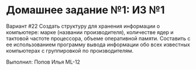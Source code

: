 # Домашнее задание №1: ИЗ №1
  Вариант #22
Создать структуру для хранения информации о компьютере: марке (названии производителя), количестве ядер и тактовой частоте процессора, объеме оперативной памяти. Составить с ее использованием программу вывода информации обо всех известных компьютерах с группировкой по производителям.

Выполнил: Попов Илья ML-12
